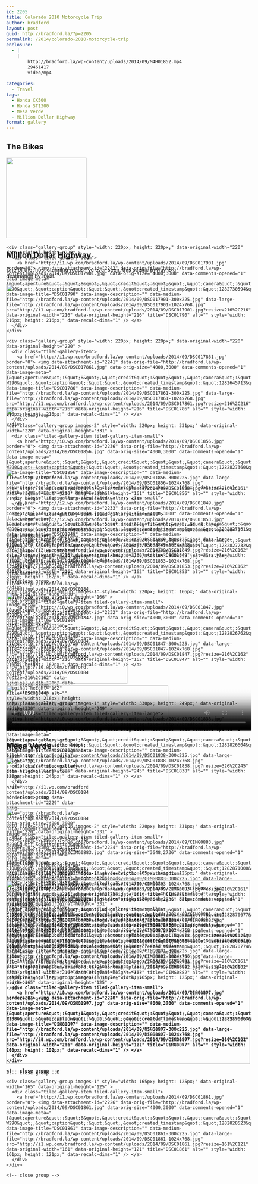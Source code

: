 ```yaml
---
id: 2205
title: Colorado 2010 Motorcycle Trip
author: bradford
layout: post
guid: http://bradford.la/?p=2205
permalink: /2014/colorado-2010-motorcycle-trip
enclosure:
  - |
    |
        http://bradford.la/wp-content/uploads/2014/09/M4H01852.mp4
        29461417
        video/mp4
        
categories:
  - Travel
tags:
  - Honda CX500
  - Honda ST1300
  - Mesa Verde
  - Million Dollar Highway
format: gallery
---
```

## The Bikes

<div class="tiled-gallery type-square tiled-gallery-unresized" data-original-width="660" data-carousel-extra='{&quot;blog_id&quot;:1,&quot;permalink&quot;:&quot;https:\/\/bradford.la\/2014\/colorado-2010-motorcycle-trip&quot;,&quot;likes_blog_id&quot;:59339976}' >
  <div class="gallery-row" style="width: 660px; height: 220px;" data-original-width="660" data-original-height="220" >
    <div class="gallery-group" style="width: 220px; height: 220px;" data-original-width="220" data-original-height="220" >
      <div class="tiled-gallery-item">
        <a href="http://i1.wp.com/bradford.la/wp-content/uploads/2014/09/DSC017941.jpg" border="0"> <img data-attachment-id="2243" data-orig-file="http://bradford.la/wp-content/uploads/2014/09/DSC017941.jpg" data-orig-size="4000,3000" data-comments-opened="1" data-image-meta="{&quot;aperture&quot;:&quot;8&quot;,&quot;credit&quot;:&quot;&quot;,&quot;camera&quot;:&quot;DSC-W290&quot;,&quot;caption&quot;:&quot;&quot;,&quot;created_timestamp&quot;:&quot;1282738616&quot;,&quot;copyright&quot;:&quot;&quot;,&quot;focal_length&quot;:&quot;5&quot;,&quot;iso&quot;:&quot;80&quot;,&quot;shutter_speed&quot;:&quot;0.005&quot;,&quot;title&quot;:&quot;&quot;,&quot;orientation&quot;:&quot;1&quot;}" data-image-title="DSC01794" data-image-description="" data-medium-file="http://bradford.la/wp-content/uploads/2014/09/DSC017941-300x225.jpg" data-large-file="http://bradford.la/wp-content/uploads/2014/09/DSC017941-1024x768.jpg" src="http://i1.wp.com/bradford.la/wp-content/uploads/2014/09/DSC017941.jpg?resize=216%2C216" data-original-width="216" data-original-height="216" title="DSC01794" alt="" style="width: 216px; height: 216px;" data-recalc-dims="1" /> </a>
      </div>
    </div>
    
    <div class="gallery-group" style="width: 220px; height: 220px;" data-original-width="220" data-original-height="220" >
      <div class="tiled-gallery-item">
        <a href="http://i1.wp.com/bradford.la/wp-content/uploads/2014/09/DSC017901.jpg" border="0"> <img data-attachment-id="2242" data-orig-file="http://bradford.la/wp-content/uploads/2014/09/DSC017901.jpg" data-orig-size="4000,3000" data-comments-opened="1" data-image-meta="{&quot;aperture&quot;:&quot;8&quot;,&quot;credit&quot;:&quot;&quot;,&quot;camera&quot;:&quot;DSC-W290&quot;,&quot;caption&quot;:&quot;&quot;,&quot;created_timestamp&quot;:&quot;1282730594&quot;,&quot;copyright&quot;:&quot;&quot;,&quot;focal_length&quot;:&quot;5&quot;,&quot;iso&quot;:&quot;80&quot;,&quot;shutter_speed&quot;:&quot;0.004&quot;,&quot;title&quot;:&quot;&quot;,&quot;orientation&quot;:&quot;1&quot;}" data-image-title="DSC01790" data-image-description="" data-medium-file="http://bradford.la/wp-content/uploads/2014/09/DSC017901-300x225.jpg" data-large-file="http://bradford.la/wp-content/uploads/2014/09/DSC017901-1024x768.jpg" src="http://i1.wp.com/bradford.la/wp-content/uploads/2014/09/DSC017901.jpg?resize=216%2C216" data-original-width="216" data-original-height="216" title="DSC01790" alt="" style="width: 216px; height: 216px;" data-recalc-dims="1" /> </a>
      </div>
    </div>
    
    <div class="gallery-group" style="width: 220px; height: 220px;" data-original-width="220" data-original-height="220" >
      <div class="tiled-gallery-item">
        <a href="http://i1.wp.com/bradford.la/wp-content/uploads/2014/09/DSC017861.jpg" border="0"> <img data-attachment-id="2241" data-orig-file="http://bradford.la/wp-content/uploads/2014/09/DSC017861.jpg" data-orig-size="4000,3000" data-comments-opened="1" data-image-meta="{&quot;aperture&quot;:&quot;8&quot;,&quot;credit&quot;:&quot;&quot;,&quot;camera&quot;:&quot;DSC-W290&quot;,&quot;caption&quot;:&quot;&quot;,&quot;created_timestamp&quot;:&quot;1282645713&quot;,&quot;copyright&quot;:&quot;&quot;,&quot;focal_length&quot;:&quot;5&quot;,&quot;iso&quot;:&quot;80&quot;,&quot;shutter_speed&quot;:&quot;0.008&quot;,&quot;title&quot;:&quot;&quot;,&quot;orientation&quot;:&quot;1&quot;}" data-image-title="DSC01786" data-image-description="" data-medium-file="http://bradford.la/wp-content/uploads/2014/09/DSC017861-300x225.jpg" data-large-file="http://bradford.la/wp-content/uploads/2014/09/DSC017861-1024x768.jpg" src="http://i1.wp.com/bradford.la/wp-content/uploads/2014/09/DSC017861.jpg?resize=216%2C216" data-original-width="216" data-original-height="216" title="DSC01786" alt="" style="width: 216px; height: 216px;" data-recalc-dims="1" /> </a>
      </div>
    </div>
  </div>
</div>

<!--more-->

## Million Dollar Highway

One of the most stunning roads I&#8217;ve ever seen, this scenic byway is a destination by itself.

<div class="tiled-gallery type-rectangular tiled-gallery-unresized" data-original-width="660" data-carousel-extra='{&quot;blog_id&quot;:1,&quot;permalink&quot;:&quot;https:\/\/bradford.la\/2014\/colorado-2010-motorcycle-trip&quot;,&quot;likes_blog_id&quot;:59339976}' >
  <div class="gallery-row" style="width: 660px; height: 331px;" data-original-width="660" data-original-height="331" >
    <div class="gallery-group images-1" style="width: 440px; height: 331px;" data-original-width="440" data-original-height="331" >
      <div class="tiled-gallery-item tiled-gallery-item-large">
        <a href="http://i2.wp.com/bradford.la/wp-content/uploads/2014/09/DSC01858.jpg" border="0"> <img data-attachment-id="2237" data-orig-file="http://bradford.la/wp-content/uploads/2014/09/DSC01858.jpg" data-orig-size="4000,3000" data-comments-opened="1" data-image-meta="{&quot;aperture&quot;:&quot;4&quot;,&quot;credit&quot;:&quot;&quot;,&quot;camera&quot;:&quot;DSC-W290&quot;,&quot;caption&quot;:&quot;&quot;,&quot;created_timestamp&quot;:&quot;1282827673&quot;,&quot;copyright&quot;:&quot;&quot;,&quot;focal_length&quot;:&quot;9.9&quot;,&quot;iso&quot;:&quot;80&quot;,&quot;shutter_speed&quot;:&quot;0.003125&quot;,&quot;title&quot;:&quot;&quot;,&quot;orientation&quot;:&quot;1&quot;}" data-image-title="DSC01858" data-image-description="" data-medium-file="http://bradford.la/wp-content/uploads/2014/09/DSC01858-300x225.jpg" data-large-file="http://bradford.la/wp-content/uploads/2014/09/DSC01858-1024x768.jpg" src="http://i2.wp.com/bradford.la/wp-content/uploads/2014/09/DSC01858.jpg?resize=436%2C327" data-original-width="436" data-original-height="327" title="DSC01858" alt="" style="width: 436px; height: 327px;" data-recalc-dims="1" /> </a>
      </div>
    </div>
    
    <!-- close group -->
    
    <div class="gallery-group images-2" style="width: 220px; height: 331px;" data-original-width="220" data-original-height="331" >
      <div class="tiled-gallery-item tiled-gallery-item-small">
        <a href="http://i0.wp.com/bradford.la/wp-content/uploads/2014/09/DSC01856.jpg" border="0"> <img data-attachment-id="2236" data-orig-file="http://bradford.la/wp-content/uploads/2014/09/DSC01856.jpg" data-orig-size="4000,3000" data-comments-opened="1" data-image-meta="{&quot;aperture&quot;:&quot;8&quot;,&quot;credit&quot;:&quot;&quot;,&quot;camera&quot;:&quot;DSC-W290&quot;,&quot;caption&quot;:&quot;&quot;,&quot;created_timestamp&quot;:&quot;1282827360&quot;,&quot;copyright&quot;:&quot;&quot;,&quot;focal_length&quot;:&quot;5&quot;,&quot;iso&quot;:&quot;80&quot;,&quot;shutter_speed&quot;:&quot;0.00625&quot;,&quot;title&quot;:&quot;&quot;,&quot;orientation&quot;:&quot;1&quot;}" data-image-title="DSC01856" data-image-description="" data-medium-file="http://bradford.la/wp-content/uploads/2014/09/DSC01856-300x225.jpg" data-large-file="http://bradford.la/wp-content/uploads/2014/09/DSC01856-1024x768.jpg" src="http://i0.wp.com/bradford.la/wp-content/uploads/2014/09/DSC01856.jpg?resize=216%2C161" data-original-width="216" data-original-height="161" title="DSC01856" alt="" style="width: 216px; height: 161px;" data-recalc-dims="1" /> </a>
      </div>
      
      <div class="tiled-gallery-item tiled-gallery-item-small">
        <a href="http://i2.wp.com/bradford.la/wp-content/uploads/2014/09/DSC01853.jpg" border="0"> <img data-attachment-id="2235" data-orig-file="http://bradford.la/wp-content/uploads/2014/09/DSC01853.jpg" data-orig-size="4000,3000" data-comments-opened="1" data-image-meta="{&quot;aperture&quot;:&quot;8&quot;,&quot;credit&quot;:&quot;&quot;,&quot;camera&quot;:&quot;DSC-W290&quot;,&quot;caption&quot;:&quot;&quot;,&quot;created_timestamp&quot;:&quot;1282827232&quot;,&quot;copyright&quot;:&quot;&quot;,&quot;focal_length&quot;:&quot;5&quot;,&quot;iso&quot;:&quot;80&quot;,&quot;shutter_speed&quot;:&quot;0.004&quot;,&quot;title&quot;:&quot;&quot;,&quot;orientation&quot;:&quot;1&quot;}" data-image-title="DSC01853" data-image-description="" data-medium-file="http://bradford.la/wp-content/uploads/2014/09/DSC01853-300x225.jpg" data-large-file="http://bradford.la/wp-content/uploads/2014/09/DSC01853-1024x768.jpg" src="http://i2.wp.com/bradford.la/wp-content/uploads/2014/09/DSC01853.jpg?resize=216%2C162" data-original-width="216" data-original-height="162" title="DSC01853" alt="" style="width: 216px; height: 162px;" data-recalc-dims="1" /> </a>
      </div>
    </div>
    
    <!-- close group -->
  </div>
  
  <!-- close row -->
  
  <div class="gallery-row" style="width: 660px; height: 166px;" data-original-width="660" data-original-height="166" >
    <div class="gallery-group images-1" style="width: 220px; height: 166px;" data-original-width="220" data-original-height="166" >
      <div class="tiled-gallery-item tiled-gallery-item-small">
        <a href="http://i0.wp.com/bradford.la/wp-content/uploads/2014/09/DSC01850.jpg" border="0"> <img data-attachment-id="2234" data-orig-file="http://bradford.la/wp-content/uploads/2014/09/DSC01850.jpg" data-orig-size="4000,3000" data-comments-opened="1" data-image-meta="{&quot;aperture&quot;:&quot;3.3&quot;,&quot;credit&quot;:&quot;&quot;,&quot;camera&quot;:&quot;DSC-W290&quot;,&quot;caption&quot;:&quot;&quot;,&quot;created_timestamp&quot;:&quot;1282827173&quot;,&quot;copyright&quot;:&quot;&quot;,&quot;focal_length&quot;:&quot;5&quot;,&quot;iso&quot;:&quot;160&quot;,&quot;shutter_speed&quot;:&quot;0.000625&quot;,&quot;title&quot;:&quot;&quot;,&quot;orientation&quot;:&quot;1&quot;}" data-image-title="DSC01850" data-image-description="" data-medium-file="http://bradford.la/wp-content/uploads/2014/09/DSC01850-300x225.jpg" data-large-file="http://bradford.la/wp-content/uploads/2014/09/DSC01850-1024x768.jpg" src="http://i0.wp.com/bradford.la/wp-content/uploads/2014/09/DSC01850.jpg?resize=216%2C162" data-original-width="216" data-original-height="162" title="DSC01850" alt="" style="width: 216px; height: 162px;" data-recalc-dims="1" /> </a>
      </div>
    </div>
    
    <!-- close group -->
    
    <div class="gallery-group images-1" style="width: 220px; height: 166px;" data-original-width="220" data-original-height="166" >
      <div class="tiled-gallery-item tiled-gallery-item-small">
        <a href="http://i2.wp.com/bradford.la/wp-content/uploads/2014/09/DSC01849.jpg" border="0"> <img data-attachment-id="2233" data-orig-file="http://bradford.la/wp-content/uploads/2014/09/DSC01849.jpg" data-orig-size="4000,3000" data-comments-opened="1" data-image-meta="{&quot;aperture&quot;:&quot;10&quot;,&quot;credit&quot;:&quot;&quot;,&quot;camera&quot;:&quot;DSC-W290&quot;,&quot;caption&quot;:&quot;&quot;,&quot;created_timestamp&quot;:&quot;1282827161&quot;,&quot;copyright&quot;:&quot;&quot;,&quot;focal_length&quot;:&quot;11.5&quot;,&quot;iso&quot;:&quot;80&quot;,&quot;shutter_speed&quot;:&quot;0.01&quot;,&quot;title&quot;:&quot;&quot;,&quot;orientation&quot;:&quot;1&quot;}" data-image-title="DSC01849" data-image-description="" data-medium-file="http://bradford.la/wp-content/uploads/2014/09/DSC01849-300x225.jpg" data-large-file="http://bradford.la/wp-content/uploads/2014/09/DSC01849-1024x768.jpg" src="http://i2.wp.com/bradford.la/wp-content/uploads/2014/09/DSC01849.jpg?resize=216%2C162" data-original-width="216" data-original-height="162" title="DSC01849" alt="" style="width: 216px; height: 162px;" data-recalc-dims="1" /> </a>
      </div>
    </div>
    
    <!-- close group -->
    
    <div class="gallery-group images-1" style="width: 220px; height: 166px;" data-original-width="220" data-original-height="166" >
      <div class="tiled-gallery-item tiled-gallery-item-small">
        <a href="http://i0.wp.com/bradford.la/wp-content/uploads/2014/09/DSC01847.jpg" border="0"> <img data-attachment-id="2232" data-orig-file="http://bradford.la/wp-content/uploads/2014/09/DSC01847.jpg" data-orig-size="4000,3000" data-comments-opened="1" data-image-meta="{&quot;aperture&quot;:&quot;9&quot;,&quot;credit&quot;:&quot;&quot;,&quot;camera&quot;:&quot;DSC-W290&quot;,&quot;caption&quot;:&quot;&quot;,&quot;created_timestamp&quot;:&quot;1282826762&quot;,&quot;copyright&quot;:&quot;&quot;,&quot;focal_length&quot;:&quot;6.9&quot;,&quot;iso&quot;:&quot;80&quot;,&quot;shutter_speed&quot;:&quot;0.01&quot;,&quot;title&quot;:&quot;&quot;,&quot;orientation&quot;:&quot;1&quot;}" data-image-title="DSC01847" data-image-description="" data-medium-file="http://bradford.la/wp-content/uploads/2014/09/DSC01847-300x225.jpg" data-large-file="http://bradford.la/wp-content/uploads/2014/09/DSC01847-1024x768.jpg" src="http://i0.wp.com/bradford.la/wp-content/uploads/2014/09/DSC01847.jpg?resize=216%2C162" data-original-width="216" data-original-height="162" title="DSC01847" alt="" style="width: 216px; height: 162px;" data-recalc-dims="1" /> </a>
      </div>
    </div>
    
    <!-- close group -->
  </div>
  
  <!-- close row -->
  
  <div class="gallery-row" style="width: 660px; height: 331px;" data-original-width="660" data-original-height="331" >
    <div class="gallery-group images-2" style="width: 220px; height: 331px;" data-original-width="220" data-original-height="331" >
      <div class="tiled-gallery-item tiled-gallery-item-small">
        <a href="http://i2.wp.com/bradford.la/wp-content/uploads/2014/09/DSC01845.jpg" border="0"> <img data-attachment-id="2231" data-orig-file="http://bradford.la/wp-content/uploads/2014/09/DSC01845.jpg" data-orig-size="4000,3000" data-comments-opened="1" data-image-meta="{&quot;aperture&quot;:&quot;4.5&quot;,&quot;credit&quot;:&quot;&quot;,&quot;camera&quot;:&quot;DSC-W290&quot;,&quot;caption&quot;:&quot;&quot;,&quot;created_timestamp&quot;:&quot;1282826738&quot;,&quot;copyright&quot;:&quot;&quot;,&quot;focal_length&quot;:&quot;15.9&quot;,&quot;iso&quot;:&quot;80&quot;,&quot;shutter_speed&quot;:&quot;0.0025&quot;,&quot;title&quot;:&quot;&quot;,&quot;orientation&quot;:&quot;1&quot;}" data-image-title="DSC01845" data-image-description="" data-medium-file="http://bradford.la/wp-content/uploads/2014/09/DSC01845-300x225.jpg" data-large-file="http://bradford.la/wp-content/uploads/2014/09/DSC01845-1024x768.jpg" src="http://i2.wp.com/bradford.la/wp-content/uploads/2014/09/DSC01845.jpg?resize=216%2C161" data-original-width="216" data-original-height="161" title="DSC01845" alt="" style="width: 216px; height: 161px;" data-recalc-dims="1" /> </a>
      </div>
      
      <div class="tiled-gallery-item tiled-gallery-item-small">
        <a href="http://i0.wp.com/bradford.la/wp-content/uploads/2014/09/DSC01844.jpg" border="0"> <img data-attachment-id="2230" data-orig-file="http://bradford.la/wp-content/uploads/2014/09/DSC01844.jpg" data-orig-size="4000,3000" data-comments-opened="1" data-image-meta="{&quot;aperture&quot;:&quot;9&quot;,&quot;credit&quot;:&quot;&quot;,&quot;camera&quot;:&quot;DSC-W290&quot;,&quot;caption&quot;:&quot;&quot;,&quot;created_timestamp&quot;:&quot;1282826732&quot;,&quot;copyright&quot;:&quot;&quot;,&quot;focal_length&quot;:&quot;9.9&quot;,&quot;iso&quot;:&quot;80&quot;,&quot;shutter_speed&quot;:&quot;0.0125&quot;,&quot;title&quot;:&quot;&quot;,&quot;orientation&quot;:&quot;1&quot;}" data-image-title="DSC01844" data-image-description="" data-medium-file="http://bradford.la/wp-content/uploads/2014/09/DSC01844-300x225.jpg" data-large-file="http://bradford.la/wp-content/uploads/2014/09/DSC01844-1024x768.jpg" src="http://i0.wp.com/bradford.la/wp-content/uploads/2014/09/DSC01844.jpg?resize=216%2C162" data-original-width="216" data-original-height="162" title="DSC01844" alt="" style="width: 216px; height: 162px;" data-recalc-dims="1" /> </a>
      </div>
    </div>
    
    <!-- close group -->
    
    <div class="gallery-group images-1" style="width: 440px; height: 331px;" data-original-width="440" data-original-height="331" >
      <div class="tiled-gallery-item tiled-gallery-item-large">
        <a href="http://i1.wp.com/bradford.la/wp-content/uploads/2014/09/DSC01843.jpg" border="0"> <img data-attachment-id="2229" data-orig-file="http://bradford.la/wp-content/uploads/2014/09/DSC01843.jpg" data-orig-size="4000,3000" data-comments-opened="1" data-image-meta="{&quot;aperture&quot;:&quot;11&quot;,&quot;credit&quot;:&quot;&quot;,&quot;camera&quot;:&quot;DSC-W290&quot;,&quot;caption&quot;:&quot;&quot;,&quot;created_timestamp&quot;:&quot;1282826721&quot;,&quot;copyright&quot;:&quot;&quot;,&quot;focal_length&quot;:&quot;15.9&quot;,&quot;iso&quot;:&quot;80&quot;,&quot;shutter_speed&quot;:&quot;0.008&quot;,&quot;title&quot;:&quot;&quot;,&quot;orientation&quot;:&quot;1&quot;}" data-image-title="DSC01843" data-image-description="" data-medium-file="http://bradford.la/wp-content/uploads/2014/09/DSC01843-300x225.jpg" data-large-file="http://bradford.la/wp-content/uploads/2014/09/DSC01843-1024x768.jpg" src="http://i1.wp.com/bradford.la/wp-content/uploads/2014/09/DSC01843.jpg?resize=436%2C327" data-original-width="436" data-original-height="327" title="DSC01843" alt="" style="width: 436px; height: 327px;" data-recalc-dims="1" /> </a>
      </div>
    </div>
    
    <!-- close group -->
  </div>
  
  <!-- close row -->
  
  <div class="gallery-row" style="width: 660px; height: 249px;" data-original-width="660" data-original-height="249" >
    <div class="gallery-group images-1" style="width: 330px; height: 249px;" data-original-width="330" data-original-height="249" >
      <div class="tiled-gallery-item tiled-gallery-item-large">
        <a href="http://i0.wp.com/bradford.la/wp-content/uploads/2014/09/DSC01842.jpg" border="0"> <img data-attachment-id="2228" data-orig-file="http://bradford.la/wp-content/uploads/2014/09/DSC01842.jpg" data-orig-size="4000,3000" data-comments-opened="1" data-image-meta="{&quot;aperture&quot;:&quot;9&quot;,&quot;credit&quot;:&quot;&quot;,&quot;camera&quot;:&quot;DSC-W290&quot;,&quot;caption&quot;:&quot;&quot;,&quot;created_timestamp&quot;:&quot;1282826648&quot;,&quot;copyright&quot;:&quot;&quot;,&quot;focal_length&quot;:&quot;8.2&quot;,&quot;iso&quot;:&quot;80&quot;,&quot;shutter_speed&quot;:&quot;0.01&quot;,&quot;title&quot;:&quot;&quot;,&quot;orientation&quot;:&quot;1&quot;}" data-image-title="DSC01842" data-image-description="" data-medium-file="http://bradford.la/wp-content/uploads/2014/09/DSC01842-300x225.jpg" data-large-file="http://bradford.la/wp-content/uploads/2014/09/DSC01842-1024x768.jpg" src="http://i0.wp.com/bradford.la/wp-content/uploads/2014/09/DSC01842.jpg?resize=326%2C245" data-original-width="326" data-original-height="245" title="DSC01842" alt="" style="width: 326px; height: 245px;" data-recalc-dims="1" /> </a>
      </div>
    </div>
    
    <!-- close group -->
    
    <div class="gallery-group images-1" style="width: 330px; height: 249px;" data-original-width="330" data-original-height="249" >
      <div class="tiled-gallery-item tiled-gallery-item-large">
        <a href="http://i0.wp.com/bradford.la/wp-content/uploads/2014/09/DSC01838.jpg" border="0"> <img data-attachment-id="2227" data-orig-file="http://bradford.la/wp-content/uploads/2014/09/DSC01838.jpg" data-orig-size="4000,3000" data-comments-opened="1" data-image-meta="{&quot;aperture&quot;:&quot;8&quot;,&quot;credit&quot;:&quot;&quot;,&quot;camera&quot;:&quot;DSC-W290&quot;,&quot;caption&quot;:&quot;&quot;,&quot;created_timestamp&quot;:&quot;1282826604&quot;,&quot;copyright&quot;:&quot;&quot;,&quot;focal_length&quot;:&quot;5&quot;,&quot;iso&quot;:&quot;80&quot;,&quot;shutter_speed&quot;:&quot;0.01&quot;,&quot;title&quot;:&quot;&quot;,&quot;orientation&quot;:&quot;1&quot;}" data-image-title="DSC01838" data-image-description="" data-medium-file="http://bradford.la/wp-content/uploads/2014/09/DSC01838-300x225.jpg" data-large-file="http://bradford.la/wp-content/uploads/2014/09/DSC01838-1024x768.jpg" src="http://i0.wp.com/bradford.la/wp-content/uploads/2014/09/DSC01838.jpg?resize=326%2C245" data-original-width="326" data-original-height="245" title="DSC01838" alt="" style="width: 326px; height: 245px;" data-recalc-dims="1" /> </a>
      </div>
    </div>
    
    <!-- close group -->
  </div>
  
  <!-- close row -->
  
  <div class="gallery-row" style="width: 660px; height: 331px;" data-original-width="660" data-original-height="331" >
    <div class="gallery-group images-1" style="width: 440px; height: 331px;" data-original-width="440" data-original-height="331" >
      <div class="tiled-gallery-item tiled-gallery-item-large">
        <a href="http://i2.wp.com/bradford.la/wp-content/uploads/2014/09/CIMG0884.jpg" border="0"> <img data-attachment-id="2225" data-orig-file="http://bradford.la/wp-content/uploads/2014/09/CIMG0884.jpg" data-orig-size="3648,2736" data-comments-opened="1" data-image-meta="{&quot;aperture&quot;:&quot;5.1&quot;,&quot;credit&quot;:&quot;&quot;,&quot;camera&quot;:&quot;EX-Z1080&quot;,&quot;caption&quot;:&quot;&quot;,&quot;created_timestamp&quot;:&quot;1282871013&quot;,&quot;copyright&quot;:&quot;&quot;,&quot;focal_length&quot;:&quot;23.7&quot;,&quot;iso&quot;:&quot;80&quot;,&quot;shutter_speed&quot;:&quot;0.005&quot;,&quot;title&quot;:&quot;&quot;,&quot;orientation&quot;:&quot;1&quot;}" data-image-title="CIMG0884" data-image-description="" data-medium-file="http://bradford.la/wp-content/uploads/2014/09/CIMG0884-300x225.jpg" data-large-file="http://bradford.la/wp-content/uploads/2014/09/CIMG0884-1024x768.jpg" src="http://i2.wp.com/bradford.la/wp-content/uploads/2014/09/CIMG0884.jpg?resize=436%2C327" data-original-width="436" data-original-height="327" title="CIMG0884" alt="" style="width: 436px; height: 327px;" data-recalc-dims="1" /> </a>
      </div>
    </div>
    
    <!-- close group -->
    
    <div class="gallery-group images-2" style="width: 220px; height: 331px;" data-original-width="220" data-original-height="331" >
      <div class="tiled-gallery-item tiled-gallery-item-small">
        <a href="http://i2.wp.com/bradford.la/wp-content/uploads/2014/09/CIMG0883.jpg" border="0"> <img data-attachment-id="2224" data-orig-file="http://bradford.la/wp-content/uploads/2014/09/CIMG0883.jpg" data-orig-size="3648,2736" data-comments-opened="1" data-image-meta="{&quot;aperture&quot;:&quot;4&quot;,&quot;credit&quot;:&quot;&quot;,&quot;camera&quot;:&quot;EX-Z1080&quot;,&quot;caption&quot;:&quot;&quot;,&quot;created_timestamp&quot;:&quot;1282871000&quot;,&quot;copyright&quot;:&quot;&quot;,&quot;focal_length&quot;:&quot;7.9&quot;,&quot;iso&quot;:&quot;80&quot;,&quot;shutter_speed&quot;:&quot;0.003125&quot;,&quot;title&quot;:&quot;&quot;,&quot;orientation&quot;:&quot;1&quot;}" data-image-title="CIMG0883" data-image-description="" data-medium-file="http://bradford.la/wp-content/uploads/2014/09/CIMG0883-300x225.jpg" data-large-file="http://bradford.la/wp-content/uploads/2014/09/CIMG0883-1024x768.jpg" src="http://i2.wp.com/bradford.la/wp-content/uploads/2014/09/CIMG0883.jpg?resize=216%2C161" data-original-width="216" data-original-height="161" title="CIMG0883" alt="" style="width: 216px; height: 161px;" data-recalc-dims="1" /> </a>
      </div>
      
      <div class="tiled-gallery-item tiled-gallery-item-small">
        <a href="http://i1.wp.com/bradford.la/wp-content/uploads/2014/09/CIMG0882.jpg" border="0"> <img data-attachment-id="2223" data-orig-file="http://bradford.la/wp-content/uploads/2014/09/CIMG0882.jpg" data-orig-size="3648,2736" data-comments-opened="1" data-image-meta="{&quot;aperture&quot;:&quot;4.8&quot;,&quot;credit&quot;:&quot;&quot;,&quot;camera&quot;:&quot;EX-Z1080&quot;,&quot;caption&quot;:&quot;&quot;,&quot;created_timestamp&quot;:&quot;1282870774&quot;,&quot;copyright&quot;:&quot;&quot;,&quot;focal_length&quot;:&quot;19.7&quot;,&quot;iso&quot;:&quot;80&quot;,&quot;shutter_speed&quot;:&quot;0.004&quot;,&quot;title&quot;:&quot;&quot;,&quot;orientation&quot;:&quot;1&quot;}" data-image-title="CIMG0882" data-image-description="" data-medium-file="http://bradford.la/wp-content/uploads/2014/09/CIMG0882-300x225.jpg" data-large-file="http://bradford.la/wp-content/uploads/2014/09/CIMG0882-1024x768.jpg" src="http://i1.wp.com/bradford.la/wp-content/uploads/2014/09/CIMG0882.jpg?resize=216%2C162" data-original-width="216" data-original-height="162" title="CIMG0882" alt="" style="width: 216px; height: 162px;" data-recalc-dims="1" /> </a>
      </div>
    </div>
    
    <!-- close group -->
  </div>
  
  <!-- close row -->
  
  <div class="gallery-row" style="width: 660px; height: 125px;" data-original-width="660" data-original-height="125" >
    <div class="gallery-group images-1" style="width: 165px; height: 125px;" data-original-width="165" data-original-height="125" >
      <div class="tiled-gallery-item tiled-gallery-item-small">
        <a href="http://i1.wp.com/bradford.la/wp-content/uploads/2014/09/CIMG0881.jpg" border="0"> <img data-attachment-id="2222" data-orig-file="http://bradford.la/wp-content/uploads/2014/09/CIMG0881.jpg" data-orig-size="3648,2736" data-comments-opened="1" data-image-meta="{&quot;aperture&quot;:&quot;6.9&quot;,&quot;credit&quot;:&quot;&quot;,&quot;camera&quot;:&quot;EX-Z1080&quot;,&quot;caption&quot;:&quot;&quot;,&quot;created_timestamp&quot;:&quot;1282870714&quot;,&quot;copyright&quot;:&quot;&quot;,&quot;focal_length&quot;:&quot;19.7&quot;,&quot;iso&quot;:&quot;80&quot;,&quot;shutter_speed&quot;:&quot;0.004&quot;,&quot;title&quot;:&quot;&quot;,&quot;orientation&quot;:&quot;1&quot;}" data-image-title="CIMG0881" data-image-description="" data-medium-file="http://bradford.la/wp-content/uploads/2014/09/CIMG0881-300x225.jpg" data-large-file="http://bradford.la/wp-content/uploads/2014/09/CIMG0881-1024x768.jpg" src="http://i1.wp.com/bradford.la/wp-content/uploads/2014/09/CIMG0881.jpg?resize=161%2C121" data-original-width="161" data-original-height="121" title="CIMG0881" alt="" style="width: 161px; height: 121px;" data-recalc-dims="1" /> </a>
      </div>
    </div>
    
    <!-- close group -->
    
    <div class="gallery-group images-1" style="width: 165px; height: 125px;" data-original-width="165" data-original-height="125" >
      <div class="tiled-gallery-item tiled-gallery-item-small">
        <a href="http://i0.wp.com/bradford.la/wp-content/uploads/2014/09/CIMG0878.jpg" border="0"> <img data-attachment-id="2221" data-orig-file="http://bradford.la/wp-content/uploads/2014/09/CIMG0878.jpg" data-orig-size="3648,2736" data-comments-opened="1" data-image-meta="{&quot;aperture&quot;:&quot;4&quot;,&quot;credit&quot;:&quot;&quot;,&quot;camera&quot;:&quot;EX-Z1080&quot;,&quot;caption&quot;:&quot;&quot;,&quot;created_timestamp&quot;:&quot;1282870677&quot;,&quot;copyright&quot;:&quot;&quot;,&quot;focal_length&quot;:&quot;7.9&quot;,&quot;iso&quot;:&quot;80&quot;,&quot;shutter_speed&quot;:&quot;0.0015625&quot;,&quot;title&quot;:&quot;&quot;,&quot;orientation&quot;:&quot;1&quot;}" data-image-title="CIMG0878" data-image-description="" data-medium-file="http://bradford.la/wp-content/uploads/2014/09/CIMG0878-300x225.jpg" data-large-file="http://bradford.la/wp-content/uploads/2014/09/CIMG0878-1024x768.jpg" src="http://i0.wp.com/bradford.la/wp-content/uploads/2014/09/CIMG0878.jpg?resize=161%2C121" data-original-width="161" data-original-height="121" title="CIMG0878" alt="" style="width: 161px; height: 121px;" data-recalc-dims="1" /> </a>
      </div>
    </div>
    
    <!-- close group -->
    
    <div class="gallery-group images-1" style="width: 165px; height: 125px;" data-original-width="165" data-original-height="125" >
      <div class="tiled-gallery-item tiled-gallery-item-small">
        <a href="http://i0.wp.com/bradford.la/wp-content/uploads/2014/09/CIMG0877.jpg" border="0"> <img data-attachment-id="2220" data-orig-file="http://bradford.la/wp-content/uploads/2014/09/CIMG0877.jpg" data-orig-size="3648,2736" data-comments-opened="1" data-image-meta="{&quot;aperture&quot;:&quot;4&quot;,&quot;credit&quot;:&quot;&quot;,&quot;camera&quot;:&quot;EX-Z1080&quot;,&quot;caption&quot;:&quot;&quot;,&quot;created_timestamp&quot;:&quot;1282870667&quot;,&quot;copyright&quot;:&quot;&quot;,&quot;focal_length&quot;:&quot;7.9&quot;,&quot;iso&quot;:&quot;80&quot;,&quot;shutter_speed&quot;:&quot;0.003125&quot;,&quot;title&quot;:&quot;&quot;,&quot;orientation&quot;:&quot;1&quot;}" data-image-title="CIMG0877" data-image-description="" data-medium-file="http://bradford.la/wp-content/uploads/2014/09/CIMG0877-300x225.jpg" data-large-file="http://bradford.la/wp-content/uploads/2014/09/CIMG0877-1024x768.jpg" src="http://i0.wp.com/bradford.la/wp-content/uploads/2014/09/CIMG0877.jpg?resize=161%2C121" data-original-width="161" data-original-height="121" title="CIMG0877" alt="" style="width: 161px; height: 121px;" data-recalc-dims="1" /> </a>
      </div>
    </div>
    
    <!-- close group -->
    
    <div class="gallery-group images-1" style="width: 165px; height: 125px;" data-original-width="165" data-original-height="125" >
      <div class="tiled-gallery-item tiled-gallery-item-small">
        <a href="http://i1.wp.com/bradford.la/wp-content/uploads/2014/09/DSC01861.jpg" border="0"> <img data-attachment-id="2226" data-orig-file="http://bradford.la/wp-content/uploads/2014/09/DSC01861.jpg" data-orig-size="4000,3000" data-comments-opened="1" data-image-meta="{&quot;aperture&quot;:&quot;8&quot;,&quot;credit&quot;:&quot;&quot;,&quot;camera&quot;:&quot;DSC-W290&quot;,&quot;caption&quot;:&quot;&quot;,&quot;created_timestamp&quot;:&quot;1282828523&quot;,&quot;copyright&quot;:&quot;&quot;,&quot;focal_length&quot;:&quot;5&quot;,&quot;iso&quot;:&quot;80&quot;,&quot;shutter_speed&quot;:&quot;0.003125&quot;,&quot;title&quot;:&quot;&quot;,&quot;orientation&quot;:&quot;1&quot;}" data-image-title="DSC01861" data-image-description="" data-medium-file="http://bradford.la/wp-content/uploads/2014/09/DSC01861-300x225.jpg" data-large-file="http://bradford.la/wp-content/uploads/2014/09/DSC01861-1024x768.jpg" src="http://i1.wp.com/bradford.la/wp-content/uploads/2014/09/DSC01861.jpg?resize=161%2C121" data-original-width="161" data-original-height="121" title="DSC01861" alt="" style="width: 161px; height: 121px;" data-recalc-dims="1" /> </a>
      </div>
    </div>
    
    <!-- close group -->
  </div>
  
  <!-- close row -->
</div>

<div class="jetpack-video-wrapper">
  <div style="width: 660px; " class="wp-video">
    <!--[if lt IE 9]><![endif]--><video class="wp-video-shortcode" id="video-2205-1" width="660" height="371" poster="http://bradford.la/wp-content/uploads/2014/09/CIMG0877.jpg" preload="metadata" controls="controls"><source type="video/mp4" src="http://bradford.la/wp-content/uploads/2014/09/M4H01852.mp4?_=1" />
    
    <a href="http://bradford.la/wp-content/uploads/2014/09/M4H01852.mp4">http://bradford.la/wp-content/uploads/2014/09/M4H01852.mp4</a></video>
  </div>
</div>

## Mesa Verde

<div class="tiled-gallery type-rectangular tiled-gallery-unresized" data-original-width="660" data-carousel-extra='{&quot;blog_id&quot;:1,&quot;permalink&quot;:&quot;https:\/\/bradford.la\/2014\/colorado-2010-motorcycle-trip&quot;,&quot;likes_blog_id&quot;:59339976}' >
  <div class="gallery-row" style="width: 660px; height: 331px;" data-original-width="660" data-original-height="331" >
    <div class="gallery-group images-1" style="width: 440px; height: 331px;" data-original-width="440" data-original-height="331" >
      <div class="tiled-gallery-item tiled-gallery-item-large">
        <a href="http://i1.wp.com/bradford.la/wp-content/uploads/2014/09/DSC01897.jpg" border="0"> <img data-attachment-id="2249" data-orig-file="http://bradford.la/wp-content/uploads/2014/09/DSC01897.jpg" data-orig-size="4000,3000" data-comments-opened="1" data-image-meta="{&quot;aperture&quot;:&quot;3.5&quot;,&quot;credit&quot;:&quot;&quot;,&quot;camera&quot;:&quot;DSC-W290&quot;,&quot;caption&quot;:&quot;&quot;,&quot;created_timestamp&quot;:&quot;1282918477&quot;,&quot;copyright&quot;:&quot;&quot;,&quot;focal_length&quot;:&quot;6.9&quot;,&quot;iso&quot;:&quot;80&quot;,&quot;shutter_speed&quot;:&quot;0.0025&quot;,&quot;title&quot;:&quot;&quot;,&quot;orientation&quot;:&quot;1&quot;}" data-image-title="DSC01897" data-image-description="" data-medium-file="http://bradford.la/wp-content/uploads/2014/09/DSC01897-300x225.jpg" data-large-file="http://bradford.la/wp-content/uploads/2014/09/DSC01897-1024x768.jpg" src="http://i1.wp.com/bradford.la/wp-content/uploads/2014/09/DSC01897.jpg?resize=436%2C327" data-original-width="436" data-original-height="327" title="DSC01897" alt="" style="width: 436px; height: 327px;" data-recalc-dims="1" /> </a>
      </div>
    </div>
    
    <!-- close group -->
    
    <div class="gallery-group images-2" style="width: 220px; height: 331px;" data-original-width="220" data-original-height="331" >
      <div class="tiled-gallery-item tiled-gallery-item-small">
        <a href="http://i0.wp.com/bradford.la/wp-content/uploads/2014/09/CIMG0891.jpg" border="0"> <img data-attachment-id="2251" data-orig-file="http://bradford.la/wp-content/uploads/2014/09/CIMG0891.jpg" data-orig-size="3648,2736" data-comments-opened="1" data-image-meta="{&quot;aperture&quot;:&quot;5.1&quot;,&quot;credit&quot;:&quot;&quot;,&quot;camera&quot;:&quot;EX-Z1080&quot;,&quot;caption&quot;:&quot;&quot;,&quot;created_timestamp&quot;:&quot;1282962410&quot;,&quot;copyright&quot;:&quot;&quot;,&quot;focal_length&quot;:&quot;23.7&quot;,&quot;iso&quot;:&quot;100&quot;,&quot;shutter_speed&quot;:&quot;0.005&quot;,&quot;title&quot;:&quot;&quot;,&quot;orientation&quot;:&quot;1&quot;}" data-image-title="CIMG0891" data-image-description="" data-medium-file="http://bradford.la/wp-content/uploads/2014/09/CIMG0891-300x225.jpg" data-large-file="http://bradford.la/wp-content/uploads/2014/09/CIMG0891-1024x768.jpg" src="http://i0.wp.com/bradford.la/wp-content/uploads/2014/09/CIMG0891.jpg?resize=216%2C161" data-original-width="216" data-original-height="161" title="CIMG0891" alt="" style="width: 216px; height: 161px;" data-recalc-dims="1" /> </a>
      </div>
      
      <div class="tiled-gallery-item tiled-gallery-item-small">
        <a href="http://i1.wp.com/bradford.la/wp-content/uploads/2014/09/DSC01907.jpg" border="0"> <img data-attachment-id="2248" data-orig-file="http://bradford.la/wp-content/uploads/2014/09/DSC01907.jpg" data-orig-size="4000,3000" data-comments-opened="1" data-image-meta="{&quot;aperture&quot;:&quot;8&quot;,&quot;credit&quot;:&quot;&quot;,&quot;camera&quot;:&quot;DSC-W290&quot;,&quot;caption&quot;:&quot;&quot;,&quot;created_timestamp&quot;:&quot;1282919675&quot;,&quot;copyright&quot;:&quot;&quot;,&quot;focal_length&quot;:&quot;5&quot;,&quot;iso&quot;:&quot;80&quot;,&quot;shutter_speed&quot;:&quot;0.0125&quot;,&quot;title&quot;:&quot;&quot;,&quot;orientation&quot;:&quot;1&quot;}" data-image-title="DSC01907" data-image-description="" data-medium-file="http://bradford.la/wp-content/uploads/2014/09/DSC01907-300x225.jpg" data-large-file="http://bradford.la/wp-content/uploads/2014/09/DSC01907-1024x768.jpg" src="http://i1.wp.com/bradford.la/wp-content/uploads/2014/09/DSC01907.jpg?resize=216%2C162" data-original-width="216" data-original-height="162" title="DSC01907" alt="" style="width: 216px; height: 162px;" data-recalc-dims="1" /> </a>
      </div>
    </div>
    
    <!-- close group -->
  </div>
  
  <!-- close row -->
  
  <div class="gallery-row" style="width: 660px; height: 496px;" data-original-width="660" data-original-height="496" >
    <div class="gallery-group images-1" style="width: 660px; height: 496px;" data-original-width="660" data-original-height="496" >
      <div class="tiled-gallery-item tiled-gallery-item-large">
        <a href="http://i1.wp.com/bradford.la/wp-content/uploads/2014/09/CIMG0897.jpg" border="0"> <img data-attachment-id="2250" data-orig-file="http://bradford.la/wp-content/uploads/2014/09/CIMG0897.jpg" data-orig-size="3648,2736" data-comments-opened="1" data-image-meta="{&quot;aperture&quot;:&quot;4.8&quot;,&quot;credit&quot;:&quot;&quot;,&quot;camera&quot;:&quot;EX-Z1080&quot;,&quot;caption&quot;:&quot;&quot;,&quot;created_timestamp&quot;:&quot;1282963435&quot;,&quot;copyright&quot;:&quot;&quot;,&quot;focal_length&quot;:&quot;19.7&quot;,&quot;iso&quot;:&quot;80&quot;,&quot;shutter_speed&quot;:&quot;0.005&quot;,&quot;title&quot;:&quot;&quot;,&quot;orientation&quot;:&quot;1&quot;}" data-image-title="CIMG0897" data-image-description="" data-medium-file="http://bradford.la/wp-content/uploads/2014/09/CIMG0897-300x225.jpg" data-large-file="http://bradford.la/wp-content/uploads/2014/09/CIMG0897-1024x768.jpg" src="http://i1.wp.com/bradford.la/wp-content/uploads/2014/09/CIMG0897.jpg?resize=656%2C492" data-original-width="656" data-original-height="492" title="CIMG0897" alt="" style="width: 656px; height: 492px;" data-recalc-dims="1" /> </a>
      </div>
    </div>
    
    <!-- close group -->
  </div>
  
  <!-- close row -->
</div>